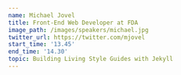 ```yaml
---
name: Michael Jovel
title: Front-End Web Developer at FDA
image_path: /images/speakers/michael.jpg
twitter_url: https://twitter.com/mjovel
start_time: '13.45'
end_time: '14.30'
topic: Building Living Style Guides with Jekyll
---
```


